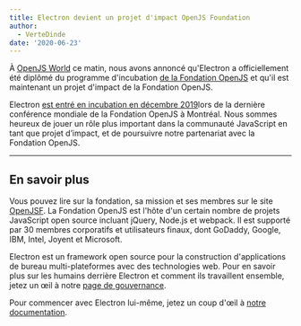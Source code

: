 ```yaml
---
title: Electron devient un projet d'impact OpenJS Foundation
author:
  - VerteDinde
date: '2020-06-23'
---
```


À [OpenJS World](https://events.linuxfoundation.org/openjs-world/) ce matin, nous avons annoncé qu'Electron a officiellement été diplômé du programme d'incubation [de la Fondation OpenJS](https://openjsf.org/) et qu'il est maintenant un projet d'impact de la Fondation OpenJS.

Electron [est entré en incubation en décembre 2019](https://openjsf.org/blog/2019/12/11/electron-joins-the-openjs-foundation/)lors de la dernière conférence mondiale de la Fondation OpenJS à Montréal. Nous sommes heureux de jouer un rôle plus important dans la communauté JavaScript en tant que projet d’impact, et de poursuivre notre partenariat avec la Fondation OpenJS.

---

## En savoir plus

Vous pouvez lire sur la fondation, sa mission et ses membres sur le site [OpenJSF](https://www.notion.so/Electron-joins-the-OpenJS-Foundation-d898f12480874e56abe78f29b041fb91#0801fd7e9fa340afbcdce0510ba05f8a). La Fondation OpenJS est l'hôte d'un certain nombre de projets JavaScript open source incluant jQuery, Node.js et webpack. Il est supporté par 30 membres corporatifs et utilisateurs finaux, dont GoDaddy, Google, IBM, Intel, Joyent et Microsoft.

Electron est un framework open source pour la construction d'applications de bureau multi-plateformes avec des technologies web. Pour en savoir plus sur les humains derrière Electron et comment ils travaillent ensemble, jetez un œil à notre [page de gouvernance](https://electronjs.org/governance).

Pour commencer avec Electron lui-même, jetez un coup d'œil à [notre documentation](https://electronjs.org/docs).
